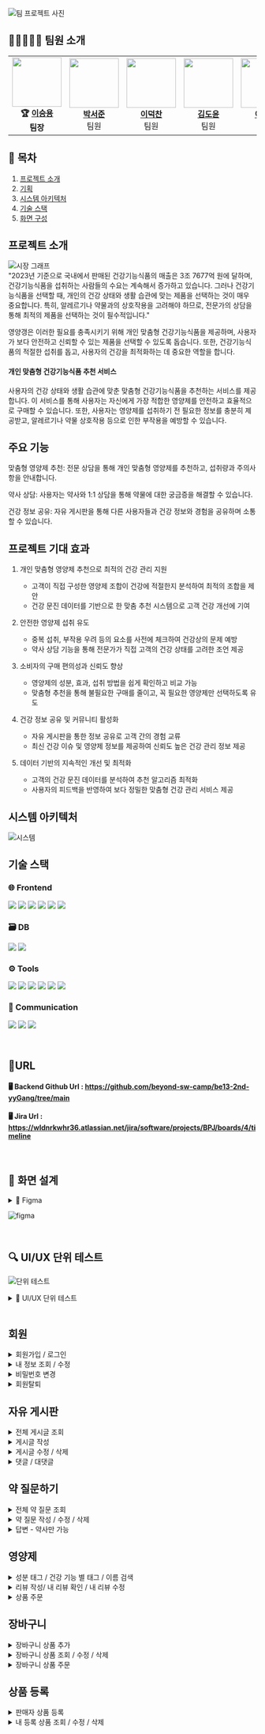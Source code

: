 ![팀 프로젝트 사진](https://github.com/user-attachments/assets/19d6335f-9bca-4075-9c34-7292370b2e71)


## 🤗👨‍💻👩‍💻  팀원 소개

<table>
  <tr>
    <td align="center">
      <img src="https://github.com/user-attachments/assets/9788e4c1-0329-44be-8749-9df6825cf981" width="100" height="100"><br>
      <b>🏆 <a href="https://github.com/namoo36">이승용</a></b><br><b>팀장</b>
    </td>
    <td align="center">
     <img src="https://github.com/user-attachments/assets/afe283bf-9b48-418e-b241-13f0deb48c44" width="100" height="100"><br>
      <b><a href="https://github.com/pppseojun">박서준</a></b><br>팀원
    </td>
    <td align="center">
      <img src="https://github.com/user-attachments/assets/17ca198f-af37-498a-a22b-e9dfaa218681" width="100" height="100"><br>
      <b><a href="https://github.com/deokChan2">이덕찬</a></b><br>팀원
    </td>
    <td align="center">
      <img src="https://github.com/user-attachments/assets/8aef79a6-76b5-496a-ada1-40fc96373a83" width="100"  height="100"><br>
      <b><a href="https://github.com/kimdoyun0806">김도윤</a></b><br>팀원
    <td align="center">
<img src="https://github.com/user-attachments/assets/64052e2a-ec23-4bc5-b81a-564a4c19a948" width="100"  height="100"><br>
      <b><a href="https://github.com/jelee55">이제경</a></b><br>팀원
    </td>
    <td align="center">
      <img src="https://github.com/user-attachments/assets/25652a28-eee6-4c9b-9407-301cf8423c4c" width="100"  height="100"><br>
      <b><a href="https://github.com/2HEEJIN">이희진</a></b><br>팀원
    </td>
  </tr>
</table>


## 📌 목차
1. [프로젝트 소개](#프로젝트-소개)
2. [기획](#기획)
3. [시스템 아키텍처](#시스템-아키텍처)
4. [기술 스택](#기술-스택)
5. [화면 구성](#화면-구성)


## 프로젝트 소개
![시장 그래프](https://github.com/user-attachments/assets/3d3cfb19-c0a3-4717-9ff6-d6a607407a03) <br>
"2023년 기준으로 국내에서 판매된 건강기능식품의 매출은 3조 7677억 원에 달하며, 건강기능식품을 섭취하는 사람들의 수요는 계속해서 증가하고 있습니다. 그러나 건강기능식품을 선택할 때, 개인의 건강 상태와 생활 습관에 맞는 제품을 선택하는 것이 매우 중요합니다. 특히, 알레르기나 약물과의 상호작용을 고려해야 하므로, 전문가의 상담을 통해 최적의 제품을 선택하는 것이 필수적입니다."

영양갱은 이러한 필요를 충족시키기 위해 개인 맞춤형 건강기능식품을 제공하며, 사용자가 보다 안전하고 신뢰할 수 있는 제품을 선택할 수 있도록 돕습니다. 또한, 건강기능식품의 적절한 섭취를 돕고, 사용자의 건강을 최적화하는 데 중요한 역할을 합니다.

#### 개인 맞춤형 건강기능식품 추천 서비스

사용자의 건강 상태와 생활 습관에 맞춘 맞춤형 건강기능식품을 추천하는 서비스를 제공합니다. 이 서비스를 통해 사용자는 자신에게 가장 적합한 영양제를 안전하고 효율적으로 구매할 수 있습니다. 또한, 사용자는 영양제를 섭취하기 전 필요한 정보를 충분히 제공받고, 알레르기나 약물 상호작용 등으로 인한 부작용을 예방할 수 있습니다.

## 주요 기능

맞춤형 영양제 추천: 전문 상담을 통해 개인 맞춤형 영양제를 추천하고, 섭취량과 주의사항을 안내합니다.

약사 상담: 사용자는 약사와 1:1 상담을 통해 약물에 대한 궁금증을 해결할 수 있습니다.

건강 정보 공유: 자유 게시판을 통해 다른 사용자들과 건강 정보와 경험을 공유하며 소통할 수 있습니다.
</details>

## 프로젝트 기대 효과
1. 개인 맞춤형 영양제 추천으로 최적의 건강 관리 지원
   + 고객이 직접 구성한 영양제 조합이 건강에 적절한지 분석하여 최적의 조합을 제안
   + 건강 문진 데이터를 기반으로 한 맞춤 추천 시스템으로 고객 건강 개선에 기여

2. 안전한 영양제 섭취 유도
    + 중복 섭취, 부작용 우려 등의 요소를 사전에 체크하여 건강상의 문제 예방
    + 약사 상담 기능을 통해 전문가가 직접 고객의 건강 상태를 고려한 조언 제공

3. 소비자의 구매 편의성과 신뢰도 향상
    + 영양제의 성분, 효과, 섭취 방법을 쉽게 확인하고 비교 가능
    + 맞춤형 추천을 통해 불필요한 구매를 줄이고, 꼭 필요한 영양제만 선택하도록 유도

4. 건강 정보 공유 및 커뮤니티 활성화
    + 자유 게시판을 통한 정보 공유로 고객 간의 경험 교류
    + 최신 건강 이슈 및 영양제 정보를 제공하여 신뢰도 높은 건강 관리 정보 제공

5. 데이터 기반의 지속적인 개선 및 최적화
    + 고객의 건강 문진 데이터를 분석하여 추천 알고리즘 최적화
    + 사용자의 피드백을 반영하여 보다 정밀한 맞춤형 건강 관리 서비스 제공


## 시스템 아키텍처
![시스템](https://github.com/user-attachments/assets/322164d5-6cee-4c14-81d7-f1185e025d35)



## 기술 스택
### 🌐 Frontend
<img src="https://img.shields.io/badge/css3-1572B6?style=for-the-badge&logo=css3&logoColor=white"> <img src="https://img.shields.io/badge/html5-E34F26?style=for-the-badge&logo=html5&logoColor=white"> <img src="https://img.shields.io/badge/javascript-F7DF1E?style=for-the-badge&logo=JavaScript&logoColor=white"> <img src="https://img.shields.io/badge/Axios-5A29E4?style=for-the-badge&logo=Axios&logoColor=white"> <img src="https://img.shields.io/badge/vue.js-4FC08D?style=for-the-badge&logo=Vue.js&logoColor=white"> <img src="https://img.shields.io/badge/bootstrap-7952B3?style=for-the-badge&logo=bootstrap&logoColor=white">

### 🗃️ DB
<img src="https://img.shields.io/badge/mariaDB-003545?style=for-the-badge&logo=mariaDB&logoColor=white"> <img src="https://img.shields.io/badge/Redis-DC382D?style=for-the-badge&logo=Redis&logoColor=white"> 

### ⚙️ Tools
<img src="https://img.shields.io/badge/Git-F05032?style=for-the-badge&logo=Git&logoColor=white"> <img src="https://img.shields.io/badge/github-181717?style=for-the-badge&logo=github&logoColor=white"> <img src="https://img.shields.io/badge/Figma-9C29B1?style=for-the-badge&logo=Figma&logoColor=white"> <img src="https://img.shields.io/badge/Postman-FF6C37?style=for-the-badge&logo=Postman&logoColor=white"> <img src="https://img.shields.io/badge/Swagger-85EA2D?style=for-the-badge&logo=Swagger&logoColor=white"> <img src="https://img.shields.io/badge/erdCloud-0097A7?style=for-the-badge&logo=erdCloud&logoColor=white">

### 💬 Communication
<img src="https://img.shields.io/badge/Jira-0052CC?style=for-the-badge&logo=Jira&logoColor=white"> <img src="https://img.shields.io/badge/Discord-7289DA?style=for-the-badge&logo=Discord&logoColor=white"> <img src="https://img.shields.io/badge/Notion-000000?style=for-the-badge&logo=Notion&logoColor=white">

<br>

## 📎URL
#### 🖥️ Backend Github Url : https://github.com/beyond-sw-camp/be13-2nd-yyGang/tree/main
#### 🖥️ Jira Url : https://wldnrkwhr36.atlassian.net/jira/software/projects/BPJ/boards/4/timeline

<br>

## 📌 화면 설계
<details>
<summary>📌 Figma</summary>
https://www.figma.com/design/vGeaWMkgpIMoXgVQZdtWUX/%EC%98%81%EC%96%91%EA%B0%B1?node-id=0-1&t=dPvi2MJ2QOZu2etV-1
</details>

![figma](https://github.com/user-attachments/assets/845c4128-22aa-488d-97ac-f93677f92cbc)


<br>

## 🔍 UI/UX 단위 테스트

![단위 테스트](https://github.com/user-attachments/assets/2a900c42-a6c0-42da-9e32-76dcb484d34f)

<details>
<summary>📌 UI/UX 단위 테스트</summary>
https://docs.google.com/spreadsheets/d/15YYf8uofEw9gY0yJmCZ47F-nCaSvJ7-zgntefZcZcI8/edit?gid=0#gid=0 
</details>

<br>


## 회원
<details>
<summary>회원가입 / 로그인</summary>
<div markdown="1">

  ![Image](https://github.com/user-attachments/assets/0778549a-116d-40db-b6d1-e921daeb8ae8)
  
</div>
</details>

<details>
<summary>내 정보 조회 / 수정</summary>
<div markdown="1">
  
  ![Image](https://github.com/user-attachments/assets/307e23a6-75c5-4d9b-b055-ce40c08fa913)
  
</div>
</details>

<details>
<summary>비밀번호 변경</summary>
<div markdown="1">
  
  ![Image](https://github.com/user-attachments/assets/2e989b6a-d549-4827-9057-2bbd97b1a974)
  
</div>
</details>

<details>
<summary>회원탈퇴</summary>
<div markdown="1">
  
  ![Image](https://github.com/user-attachments/assets/32d9258f-4387-4dd8-95ea-6a0126a5081b)
  
</div>
</details>

## 자유 게시판
<details>
<summary>전체 게시글 조회</summary>
<div markdown="1">
  
  ![Image](https://github.com/user-attachments/assets/70b71e30-6fc9-4146-98d7-f4efde8ccad6)
  
</div>
</details>

<details>
<summary>게시글 작성</summary>
<div markdown="1">
  
  ![Image](https://github.com/user-attachments/assets/361186ed-403e-489e-b19a-e89728dcaf61)
  
</div>
</details>

<details>
<summary>게시글 수정 / 삭제</summary>
<div markdown="1">
  
  ![Image](https://github.com/user-attachments/assets/51008806-f51e-4daf-afa5-4bd10698225e)
  
</div>
</details>

<details>
<summary>댓글 / 대댓글</summary>
<div markdown="1">
  
  ![Image](https://github.com/user-attachments/assets/51e07c3b-c6f8-49f1-b99f-99aae27aa563)
  
</div>
</details>


## 약 질문하기
<details>
<summary>전체 약 질문 조회</summary>
<div markdown="1">
  
  ![Image](https://github.com/user-attachments/assets/e59660d9-03eb-4c9d-85ae-333fd857ab58)
  
</div>
</details>

<details>
<summary>약 질문 작성 / 수정 / 삭제</summary>
<div markdown="1">
  
  ![Image](https://github.com/user-attachments/assets/36b76aeb-7e11-46db-bc3b-67967fb292a3)
  
</div>
</details>

<details>
<summary>답변 - 약사만 가능</summary>
<div markdown="1">
  
  ![Image](https://github.com/user-attachments/assets/7b1682f4-f3df-4041-81c8-6939b55d9d29)
  
</div>
</details>

## 영양제
<details>
<summary>성분 태그 / 건강 기능 별 태그 / 이름 검색</summary>
<div markdown="1">
  
  ![Image](https://github.com/user-attachments/assets/ae8c1c54-8e2c-4899-9a51-3a9aa4601d48)
  
</div>
</details>

<details>
<summary>리뷰 작성/ 내 리뷰 확인 / 내 리뷰 수정</summary>
<div markdown="1">
  
  ![Image](https://github.com/user-attachments/assets/0123980f-9084-4623-b5fb-467506b52777)
  
</div>
</details>

<details>
<summary>상품 주문</summary>
<div markdown="1">
  
  ![Image](https://github.com/user-attachments/assets/03572908-8948-4f42-95b5-2dfd92bdbb47)
  
</div>
</details>

## 장바구니
<details>
<summary>장바구니 상품 추가</summary>
<div markdown="1">
  
  ![Image](https://github.com/user-attachments/assets/4e164418-f7d2-4d74-a501-d1796b3788d9)
  
</div>
</details>

<details>
<summary>장바구니 상품 조회 / 수정 / 삭제</summary>
<div markdown="1">
  
  ![Image](https://github.com/user-attachments/assets/d62563f0-c4ac-46fe-b770-258bc1ebdfa1)
  
</div>
</details>

<details>
<summary>장바구니 상품 주문</summary>
<div markdown="1">
  
  ![Image](https://github.com/user-attachments/assets/ceb3293f-835e-4df9-8d13-f9b965e54ddf)
  
</div>
</details>

## 상품 등록
<details>
<summary>판매자 상품 등록</summary>
<div markdown="1">
  
  ![Image](https://github.com/user-attachments/assets/5bed866d-3a97-4734-8ab1-de85f30935f9)
  
</div>
</details>

<details>
<summary>내 등록 상품 조회 / 수정 / 삭제</summary>
<div markdown="1">
  
  ![Image](https://github.com/user-attachments/assets/2fb92ce7-10e7-447a-a560-673b93d75e7c)
  
</div>
</details>



